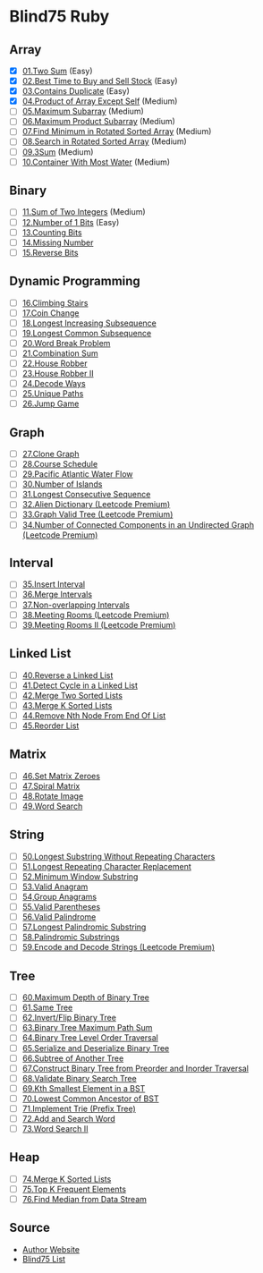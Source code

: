 # Blind75 Ruby

## Array

- [x] [01.Two Sum](https://leetcode.com/problems/two-sum/) (Easy)
- [x] [02.Best Time to Buy and Sell Stock](https://leetcode.com/problems/best-time-to-buy-and-sell-stock/) (Easy)
- [x] [03.Contains Duplicate](https://leetcode.com/problems/contains-duplicate/) (Easy)
- [x] [04.Product of Array Except Self](https://leetcode.com/problems/product-of-array-except-self/) (Medium)
- [ ] [05.Maximum Subarray](https://leetcode.com/problems/maximum-subarray/) (Medium)
- [ ] [06.Maximum Product Subarray](https://leetcode.com/problems/maximum-product-subarray/) (Medium)
- [ ] [07.Find Minimum in Rotated Sorted Array](https://leetcode.com/problems/find-minimum-in-rotated-sorted-array/) (Medium)
- [ ] [08.Search in Rotated Sorted Array](https://leetcode.com/problems/search-in-rotated-sorted-array/) (Medium)
- [ ] [09.3Sum](https://leetcode.com/problems/3sum/) (Medium)
- [ ] [10.Container With Most Water](https://leetcode.com/problems/container-with-most-water/) (Medium)

## Binary

- [ ] [11.Sum of Two Integers](https://leetcode.com/problems/sum-of-two-integers/) (Medium)
- [ ] [12.Number of 1 Bits](https://leetcode.com/problems/number-of-1-bits/) (Easy)
- [ ] [13.Counting Bits](https://leetcode.com/problems/counting-bits/)
- [ ] [14.Missing Number](https://leetcode.com/problems/missing-number/)
- [ ] [15.Reverse Bits](https://leetcode.com/problems/reverse-bits/)

## Dynamic Programming

- [ ] [16.Climbing Stairs](https://leetcode.com/problems/climbing-stairs/)
- [ ] [17.Coin Change](https://leetcode.com/problems/coin-change/)
- [ ] [18.Longest Increasing Subsequence](https://leetcode.com/problems/longest-increasing-subsequence/)
- [ ] [19.Longest Common Subsequence](https://leetcode.com/problems/longest-common-subsequence/)
- [ ] [20.Word Break Problem](https://leetcode.com/problems/word-break/)
- [ ] [21.Combination Sum](https://leetcode.com/problems/combination-sum-iv/)
- [ ] [22.House Robber](https://leetcode.com/problems/house-robber/)
- [ ] [23.House Robber II](https://leetcode.com/problems/house-robber-ii/)
- [ ] [24.Decode Ways](https://leetcode.com/problems/decode-ways/)
- [ ] [25.Unique Paths](https://leetcode.com/problems/unique-paths/)
- [ ] [26.Jump Game](https://leetcode.com/problems/jump-game/)

## Graph

- [ ] [27.Clone Graph](https://leetcode.com/problems/clone-graph/)
- [ ] [28.Course Schedule](https://leetcode.com/problems/course-schedule/)
- [ ] [29.Pacific Atlantic Water Flow](https://leetcode.com/problems/pacific-atlantic-water-flow/)
- [ ] [30.Number of Islands](https://leetcode.com/problems/number-of-islands/)
- [ ] [31.Longest Consecutive Sequence](https://leetcode.com/problems/longest-consecutive-sequence/)
- [ ] [32.Alien Dictionary (Leetcode Premium)](https://leetcode.com/problems/alien-dictionary/)
- [ ] [33.Graph Valid Tree (Leetcode Premium)](https://leetcode.com/problems/graph-valid-tree/)
- [ ] [34.Number of Connected Components in an Undirected Graph (Leetcode Premium)](https://leetcode.com/problems/number-of-connected-components-in-an-undirected-graph/)

## Interval

- [ ] [35.Insert Interval](https://leetcode.com/problems/insert-interval/)
- [ ] [36.Merge Intervals](https://leetcode.com/problems/merge-intervals/)
- [ ] [37.Non-overlapping Intervals](https://leetcode.com/problems/non-overlapping-intervals/)
- [ ] [38.Meeting Rooms (Leetcode Premium)](https://leetcode.com/problems/meeting-rooms/)
- [ ] [39.Meeting Rooms II (Leetcode Premium)](https://leetcode.com/problems/meeting-rooms-ii/)

## Linked List

- [ ] [40.Reverse a Linked List](https://leetcode.com/problems/reverse-linked-list/)
- [ ] [41.Detect Cycle in a Linked List](https://leetcode.com/problems/linked-list-cycle/)
- [ ] [42.Merge Two Sorted Lists](https://leetcode.com/problems/merge-two-sorted-lists/)
- [ ] [43.Merge K Sorted Lists](https://leetcode.com/problems/merge-k-sorted-lists/)
- [ ] [44.Remove Nth Node From End Of List](https://leetcode.com/problems/remove-nth-node-from-end-of-list/)
- [ ] [45.Reorder List](https://leetcode.com/problems/reorder-list/)

## Matrix

- [ ] [46.Set Matrix Zeroes](https://leetcode.com/problems/set-matrix-zeroes/)
- [ ] [47.Spiral Matrix](https://leetcode.com/problems/spiral-matrix/)
- [ ] [48.Rotate Image](https://leetcode.com/problems/rotate-image/)
- [ ] [49.Word Search](https://leetcode.com/problems/word-search/)

## String

- [ ] [50.Longest Substring Without Repeating Characters](https://leetcode.com/problems/longest-substring-without-repeating-characters/)
- [ ] [51.Longest Repeating Character Replacement](https://leetcode.com/problems/longest-repeating-character-replacement/)
- [ ] [52.Minimum Window Substring](https://leetcode.com/problems/minimum-window-substring/)
- [ ] [53.Valid Anagram](https://leetcode.com/problems/valid-anagram/)
- [ ] [54,Group Anagrams](https://leetcode.com/problems/group-anagrams/)
- [ ] [55.Valid Parentheses](https://leetcode.com/problems/valid-parentheses/)
- [ ] [56.Valid Palindrome](https://leetcode.com/problems/valid-palindrome/)
- [ ] [57.Longest Palindromic Substring](https://leetcode.com/problems/longest-palindromic-substring/)
- [ ] [58.Palindromic Substrings](https://leetcode.com/problems/palindromic-substrings/)
- [ ] [59.Encode and Decode Strings (Leetcode Premium)](https://leetcode.com/problems/encode-and-decode-strings/)

## Tree

- [ ] [60.Maximum Depth of Binary Tree](https://leetcode.com/problems/maximum-depth-of-binary-tree/)
- [ ] [61.Same Tree](https://leetcode.com/problems/same-tree/)
- [ ] [62.Invert/Flip Binary Tree](https://leetcode.com/problems/invert-binary-tree/)
- [ ] [63.Binary Tree Maximum Path Sum](https://leetcode.com/problems/binary-tree-maximum-path-sum/)
- [ ] [64.Binary Tree Level Order Traversal](https://leetcode.com/problems/binary-tree-level-order-traversal/)
- [ ] [65.Serialize and Deserialize Binary Tree](https://leetcode.com/problems/serialize-and-deserialize-binary-tree/)
- [ ] [66.Subtree of Another Tree](https://leetcode.com/problems/subtree-of-another-tree/)
- [ ] [67.Construct Binary Tree from Preorder and Inorder Traversal](https://leetcode.com/problems/construct-binary-tree-from-preorder-and-inorder-traversal/)
- [ ] [68.Validate Binary Search Tree](https://leetcode.com/problems/validate-binary-search-tree/)
- [ ] [69.Kth Smallest Element in a BST](https://leetcode.com/problems/kth-smallest-element-in-a-bst/)
- [ ] [70.Lowest Common Ancestor of BST](https://leetcode.com/problems/lowest-common-ancestor-of-a-binary-search-tree/)
- [ ] [71.Implement Trie (Prefix Tree)](https://leetcode.com/problems/implement-trie-prefix-tree/)
- [ ] [72.Add and Search Word](https://leetcode.com/problems/add-and-search-word-data-structure-design/)
- [ ] [73.Word Search II](https://leetcode.com/problems/word-search-ii/)

## Heap

- [ ] [74.Merge K Sorted Lists](https://leetcode.com/problems/merge-k-sorted-lists/)
- [ ] [75.Top K Frequent Elements](https://leetcode.com/problems/top-k-frequent-elements/)
- [ ] [76.Find Median from Data Stream](https://leetcode.com/problems/find-median-from-data-stream/https://leetcode.com/problems/two-sum/description/)

## Source

- [Author Website](https://github.com/yangshun/tech-interview-handbook?tab=readme-ov-file)
- [Blind75 List](https://www.teamblind.com/post/New-Year-Gift---Curated-List-of-Top-100-LeetCode-Questions-to-Save-Your-Time-OaM1orEU)
